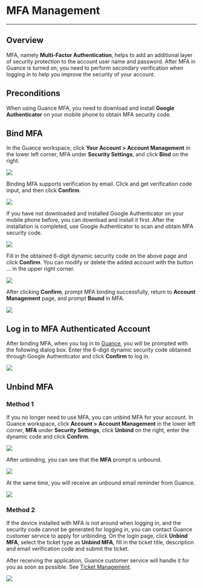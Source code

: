 # MFA Management
---

## Overview
MFA, namely **Multi-Factor Authentication**, helps to add an additional layer of security protection to the account user name and password. After MFA in Guance is turned on, you need to perform secondary verification when logging in to help you improve the security of your account.

## Preconditions

When using Guance MFA, you need to download and install **Google Authenticator** on your mobile phone to obtain MFA security code.


## Bind MFA

In the Guance workspace, click **Your Account > Account Management** in the lower left corner, MFA under **Security Settings**, and click **Bind** on the right.

![](img/1.mfa_1.png)

Binding MFA supports verification by email. Click and get verification code input, and then click **Confirm**.



![](img/1.mfa_2.1.png)

If you have not downloaded and installed Google Authenticator on your mobile phone before, you can download and install it first. After the installation is completed, use Google Authenticator to scan and obtain MFA security code.

![](img/1.mfa_4.1.png)

Fill in the obtained 6-digit dynamic security code on the above page and click **Confirm**. You can modify or delete the added account with the button ... in the upper right corner.

![](img/1.mfa_11.1.png)

After clicking **Confirm**, prompt MFA binding successfully, return to **Account Management** page, and prompt **Bound** in MFA.

![](img/6.mfa_1.1.png)



## Log in to MFA Authenticated Account

After binding MFA, when you log in to [Guance](https://www.guance.com/), you will be prompted with the following dialog box. Enter the 6-digit dynamic security code obtained through Google Authenticator and click **Confirm** to log in.

![](img/1.mfa_6.1.png)


## Unbind MFA

### Method 1

If you no longer need to use MFA, you can unbind MFA for your account. In Guance workspace, click **Account > Account Management** in the lower left corner, **MFA** under **Security Settings**, click **Unbind** on the right, enter the dynamic code and click **Confirm**.

![](img/1.mfa_8.png)

After unbinding, you can see that the **MFA** prompt is unbound.

![](img/6.mfa_1.png)

At the same time, you will receive an unbound email reminder from Guance.

![](img/1.mfa_10.png)


### Method 2

If the device installed with MFA is not around when logging in, and the security code cannot be generated for logging in, you can contact Guance customer service to apply for unbinding. On the login page, click **Unbind MFA**, select the ticket type as **Unbind MFA**, fill in the ticket title, description and email verification code and submit the ticket.

After receiving the application, Guance customer service will handle it for you as soon as possible. See [Ticket Management](work-order-management.md).

![](img/1.work_order_2.png)

